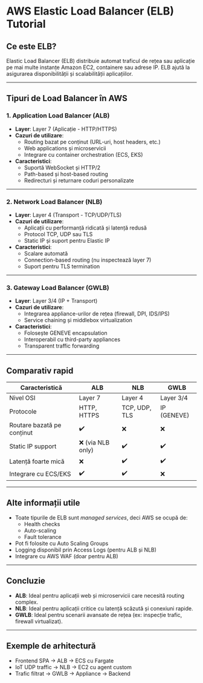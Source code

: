 # AWS Elastic Load Balancer (ELB) Tutorial

## Ce este ELB?
Elastic Load Balancer (ELB) distribuie automat traficul de rețea sau aplicație pe mai multe instanțe Amazon EC2, containere sau adrese IP. ELB ajută la asigurarea disponibilității și scalabilității aplicațiilor.

---

## Tipuri de Load Balancer în AWS

### 1. **Application Load Balancer (ALB)**
- **Layer**: Layer 7 (Aplicație - HTTP/HTTPS)
- **Cazuri de utilizare**:
  - Routing bazat pe conținut (URL-uri, host headers, etc.)
  - Web applications și microservicii
  - Integrare cu container orchestration (ECS, EKS)
- **Caracteristici**:
  - Suportă WebSocket și HTTP/2
  - Path-based și host-based routing
  - Redirecturi și returnare coduri personalizate

---

### 2. **Network Load Balancer (NLB)**
- **Layer**: Layer 4 (Transport - TCP/UDP/TLS)
- **Cazuri de utilizare**:
  - Aplicații cu performanță ridicată și latență redusă
  - Protocol TCP, UDP sau TLS
  - Static IP și suport pentru Elastic IP
- **Caracteristici**:
  - Scalare automată
  - Connection-based routing (nu inspectează layer 7)
  - Suport pentru TLS termination

---

### 3. **Gateway Load Balancer (GWLB)**
- **Layer**: Layer 3/4 (IP + Transport)
- **Cazuri de utilizare**:
  - Integrarea appliance-urilor de rețea (firewall, DPI, IDS/IPS)
  - Service chaining și middlebox virtualization
- **Caracteristici**:
  - Folosește GENEVE encapsulation
  - Interoperabil cu third-party appliances
  - Transparent traffic forwarding

---

## Comparativ rapid

| Caracteristică         | ALB                  | NLB                  | GWLB                 |
|------------------------|----------------------|----------------------|----------------------|
| Nivel OSI              | Layer 7              | Layer 4              | Layer 3/4            |
| Protocole              | HTTP, HTTPS          | TCP, UDP, TLS        | IP (GENEVE)          |
| Routare bazată pe conținut | ✔️                  | ❌                   | ❌                   |
| Static IP support      | ❌ (via NLB only)     | ✔️                   | ✔️                   |
| Latență foarte mică    | ❌                   | ✔️                   | ✔️                   |
| Integrare cu ECS/EKS   | ✔️                   | ✔️                   | ❌                   |

---

## Alte informații utile

- Toate tipurile de ELB sunt _managed services_, deci AWS se ocupă de:
  - Health checks
  - Auto-scaling
  - Fault tolerance
- Pot fi folosite cu Auto Scaling Groups
- Logging disponibil prin Access Logs (pentru ALB și NLB)
- Integrare cu AWS WAF (doar pentru ALB)

---

## Concluzie

- **ALB**: Ideal pentru aplicații web și microservicii care necesită routing complex.
- **NLB**: Ideal pentru aplicații critice cu latență scăzută și conexiuni rapide.
- **GWLB**: Ideal pentru scenarii avansate de rețea (ex: inspecție trafic, firewall virtualizat).

---

## Exemple de arhitectură

- Frontend SPA → ALB → ECS cu Fargate
- IoT UDP traffic → NLB → EC2 cu agent custom
- Trafic filtrat → GWLB → Appliance → Backend

